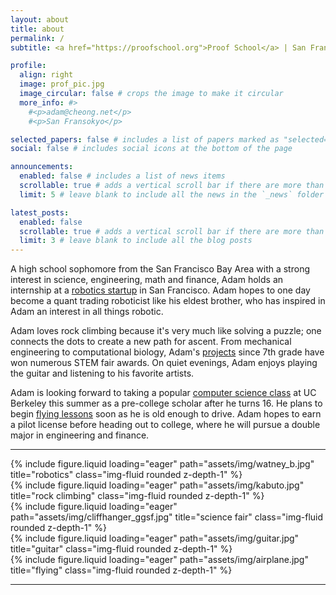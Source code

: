 ```yaml
---
layout: about
title: about
permalink: /
subtitle: <a href="https://proofschool.org">Proof School</a> | San Francisco, California | <a href="mailto:adam@cheong.net">adam@cheong.net</a>

profile:
  align: right
  image: prof_pic.jpg
  image_circular: false # crops the image to make it circular
  more_info: #>
    #<p>adam@cheong.net</p>
    #<p>San Fransokyo</p>

selected_papers: false # includes a list of papers marked as "selected={true}"
social: false # includes social icons at the bottom of the page

announcements:
  enabled: false # includes a list of news items
  scrollable: true # adds a vertical scroll bar if there are more than 3 news items
  limit: 5 # leave blank to include all the news in the `_news` folder

latest_posts:
  enabled: false
  scrollable: true # adds a vertical scroll bar if there are more than 3 new posts items
  limit: 3 # leave blank to include all the blog posts
---
```


A high school sophomore from the San Francisco Bay Area with a strong interest in science, engineering, math and finance, Adam holds an internship at a [robotics startup](https://watneyrobotics.com) in San Francisco. Adam hopes to one day become a quant trading roboticist like his eldest brother, who has inspired in Adam an interest in all things robotic.

Adam loves rock climbing because it's very much like solving a puzzle; one connects the dots to create a new path for ascent. From mechanical engineering to computational biology, Adam's [projects](https://adamcheong.com/projects/) since 7th grade have won numerous STEM fair awards. On quiet evenings, Adam enjoys playing the guitar and listening to his favorite artists.

Adam is looking forward to taking a popular [computer science class](https://classes.berkeley.edu/content/2025-summer-compsci-61a-001-lec-001) at UC Berkeley this summer as a pre-college scholar after he turns 16. He plans to begin [flying lessons](https://wvfc.org) soon as he is old enough to drive. Adam hopes to earn a pilot license before heading out to college, where he will pursue a double major in engineering and finance.

---

<div class="row">
    <div class="col-sm mt-3 mt-md-0">
        {% include figure.liquid loading="eager" path="assets/img/watney_b.jpg" title="robotics" class="img-fluid rounded z-depth-1" %}
    </div>
    <div class="col-sm mt-3 mt-md-0">
        {% include figure.liquid loading="eager" path="assets/img/kabuto.jpg" title="rock climbing" class="img-fluid rounded z-depth-1" %}
    </div>
    <div class="col-sm mt-3 mt-md-0">
        {% include figure.liquid loading="eager" path="assets/img/cliffhanger_ggsf.jpg" title="science fair" class="img-fluid rounded z-depth-1" %}
    </div>
    <div class="col-sm mt-3 mt-md-0">
        {% include figure.liquid loading="eager" path="assets/img/guitar.jpg" title="guitar" class="img-fluid rounded z-depth-1" %}
    </div>
    <div class="col-sm mt-3 mt-md-0">
        {% include figure.liquid loading="eager" path="assets/img/airplane.jpg" title="flying" class="img-fluid rounded z-depth-1" %}
    </div>
</div>

---
